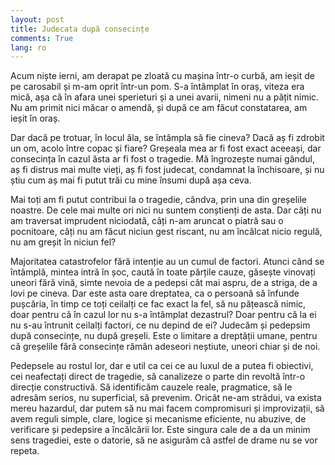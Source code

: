 ```yaml
---
layout: post
title: Judecata după consecințe
comments: True
lang: ro
---
```


Acum niște ierni, am derapat pe zloată cu mașina într-o curbă, am ieșit de pe carosabil și m-am oprit într-un pom. S-a întâmplat în oraș, viteza era mică, așa că în afara unei sperieturi și a unei avarii, nimeni nu a pățit nimic. Nu am primit nici măcar o amendă, și după ce am făcut constatarea, am ieșit în oraș.

<!--more-->

Dar dacă pe trotuar, în locul ăla, se întâmpla să fie cineva? Dacă aș fi zdrobit un om, acolo între copac și fiare? Greșeala mea ar fi fost exact aceeași, dar consecința în cazul ăsta ar fi fost o tragedie. Mă îngrozește numai gândul, aș fi distrus mai multe vieți, aș fi fost judecat, condamnat la închisoare, și nu știu cum aș mai fi putut trăi cu mine însumi după așa ceva.

Mai toți am fi putut contribui la o tragedie, cândva, prin una din greșelile noastre. De cele mai multe ori nici nu suntem conștienți de asta. Dar câți nu am traversat imprudent niciodată, câți n-am aruncat o piatră sau o pocnitoare, câți nu am făcut niciun gest riscant, nu am încălcat nicio regulă, nu am greșit în niciun fel?

Majoritatea catastrofelor fără intenție au un cumul de factori. Atunci când se întâmplă, mintea intră în șoc, caută în toate părțile cauze, găsește vinovați uneori fără vină, simte nevoia de a pedepsi cât mai aspru, de a striga, de a lovi pe cineva. Dar este asta oare dreptatea, ca o persoană să înfunde pușcăria, în timp ce toți ceilalți ce fac exact la fel, să nu pățească nimic, doar pentru că în cazul lor nu s-a întâmplat dezastrul? Doar pentru că la ei nu s-au întrunit ceilalți factori, ce nu depind de ei? Judecăm și pedepsim după consecințe, nu după greșeli. Este o limitare a dreptății umane, pentru că greșelile fără consecințe rămân adeseori neștiute, uneori chiar și de noi.

Pedepsele au rostul lor, dar e util ca cei ce au luxul de a putea fi obiectivi, cei neafectați direct de tragedie, să canalizeze o parte din revoltă într-o direcție constructivă. Să identificăm cauzele reale, pragmatice, să le adresăm serios, nu superficial, să prevenim. Oricât ne-am strădui, va exista mereu hazardul, dar putem să nu mai facem compromisuri și improvizații, să avem reguli simple, clare, logice și mecanisme eficiente, nu abuzive, de verificare și pedepsire a încălcării lor. Este singura cale de a da un minim sens tragediei, este o datorie, să ne asigurăm că astfel de drame nu se vor repeta.
